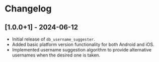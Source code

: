 # Changelog

## [1.0.0+1] - 2024-06-12
- Initial release of `db_username_suggester`.
- Added basic platform version functionality for both Android and iOS.
- Implemented username suggestion algorithm to provide alternative usernames when the desired one is taken.